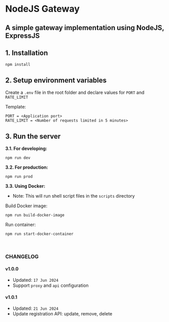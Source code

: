 # NodeJS Gateway

## A simple gateway implementation using NodeJS, ExpressJS

## 1. Installation

```
npm install
```

## 2. Setup environment variables

Create a `.env` file in the root folder and declare values for `PORT` and `RATE_LIMIT`

Template:

```
PORT = <Application port>
RATE_LIMIT = <Number of requests limited in 5 minutes>
```

## 3. Run the server

<b>3.1. For developing:</b>

```
npm run dev
```

<b>3.2. For production:</b>

```
npm run prod
```

<b>3.3. Using Docker:</b>

- Note: This will run shell script files in the `scripts` directory

Build Docker image:

```
npm run build-docker-image
```

Run container:

```
npm run start-docker-container
```

<br>

### CHANGELOG

#### v1.0.0

- Updated: `17 Jun 2024`
- Support `proxy` and `api` configuration

#### v1.0.1

- Updated: `21 Jun 2024`
- Update registration API: update, remove, delete
